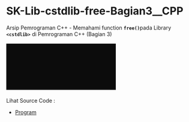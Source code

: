# SK-Lib-cstdlib-free-Bagian3__CPP
Arsip Pemrograman C++ - Memahami function <code><b>free()</b></code>pada Library <code><b>&lt;cstdlib></b></code> di Pemrograman C++ (Bagian 3)<br><br>
<img src="https://github.com/RizkyKhapidsyah/SK-Lib-cstdlib-free-Bagian3__CPP/blob/master/SK-Lib-cstdlib-free-Bagian3__CPP/x64/result/001.JPG"><br><br>
Lihat Source Code : <br>
- <a href="https://github.com/RizkyKhapidsyah/SK-Lib-cstdlib-free-Bagian3__CPP/blob/master/SK-Lib-cstdlib-free-Bagian3__CPP/Source.cpp">Program</a>
